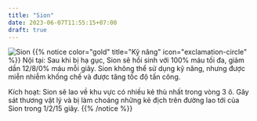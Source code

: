 ```yaml
---
title: "Sion"
date: 2023-06-07T11:55:15+07:00
draft: true
---
```

![Sion](https://storage.googleapis.com/www.publish.nocodesites.co.uk/prod/2542/files/c9fbdad04ed016320be33a33619f6aadb072e5b8b3425064ab09d4c47f54b7f8f603718f6a1d8a8d5b15efdac6ca03a05185984927a84279f05b85b882d1bb75.png)
{{% notice color="gold" title="Kỹ năng" icon="exclamation-circle" %}}
Nội tại: Sau khi bị hạ gục, Sion sẽ hồi sinh với 100% máu tối đa, giảm dần 12/8/0% máu mỗi giây. Sion không thể sử dụng kỹ năng, nhưng được miễn nhiễm khống chế và được tăng tốc độ tấn công.

Kích hoạt: Sion sẽ lao về khu vực có nhiều kẻ thù nhất trong vòng 3 ô. Gây sát thương vật lý và bị làm choáng những kẻ địch trên đường lao tới của Sion trong  1/2/15 giây.
{{% /notice %}}
